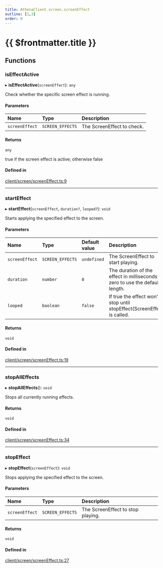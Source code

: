 ```yaml
---
title: AthenaClient.screen.screenEffect
outline: [1,3]
order: 0
---
```


# {{ $frontmatter.title }}


## Functions

### isEffectActive

▸ **isEffectActive**(`screenEffect`): `any`

Check whether the specific screen effect is running.

#### Parameters

| Name | Type | Description |
| :------ | :------ | :------ |
| `screenEffect` | `SCREEN_EFFECTS` | The ScreenEffect to check. |

#### Returns

`any`

true if the screen effect is active; otherwise false

#### Defined in

[client/screen/screenEffect.ts:9](https://github.com/Stuyk/altv-athena/blob/9c488f0/src/core/client/screen/screenEffect.ts#L9)

___

### startEffect

▸ **startEffect**(`screenEffect`, `duration?`, `looped?`): `void`

Starts applying the specified effect to the screen.

#### Parameters

| Name | Type | Default value | Description |
| :------ | :------ | :------ | :------ |
| `screenEffect` | `SCREEN_EFFECTS` | `undefined` | The ScreenEffect to start playing. |
| `duration` | `number` | `0` | The duration of the effect in milliseconds or zero to use the default length. |
| `looped` | `boolean` | `false` | If true the effect won't stop until stopEffect(ScreenEffect) is called. |

#### Returns

`void`

#### Defined in

[client/screen/screenEffect.ts:19](https://github.com/Stuyk/altv-athena/blob/9c488f0/src/core/client/screen/screenEffect.ts#L19)

___

### stopAllEffects

▸ **stopAllEffects**(): `void`

Stops all currently running effects.

#### Returns

`void`

#### Defined in

[client/screen/screenEffect.ts:34](https://github.com/Stuyk/altv-athena/blob/9c488f0/src/core/client/screen/screenEffect.ts#L34)

___

### stopEffect

▸ **stopEffect**(`screenEffect`): `void`

Stops applying the specified effect to the screen.

#### Parameters

| Name | Type | Description |
| :------ | :------ | :------ |
| `screenEffect` | `SCREEN_EFFECTS` | The ScreenEffect to stop playing. |

#### Returns

`void`

#### Defined in

[client/screen/screenEffect.ts:27](https://github.com/Stuyk/altv-athena/blob/9c488f0/src/core/client/screen/screenEffect.ts#L27)
